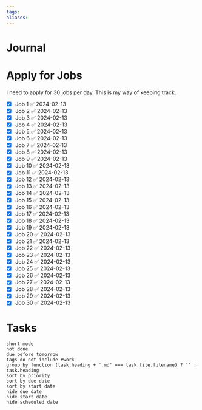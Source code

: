 ```yaml
---
tags: 
aliases:
---
```

# Journal

# Apply for Jobs
I need to apply for 30 jobs per day. This is my way of keeping track.
- [x] Job 1 ✅ 2024-02-13
- [x] Job 2 ✅ 2024-02-13
- [x] Job 3 ✅ 2024-02-13
- [x] Job 4 ✅ 2024-02-13
- [x] Job 5 ✅ 2024-02-13
- [x] Job 6 ✅ 2024-02-13
- [x] Job 7 ✅ 2024-02-13
- [x] Job 8 ✅ 2024-02-13
- [x] Job 9 ✅ 2024-02-13
- [x] Job 10 ✅ 2024-02-13
- [x] Job 11 ✅ 2024-02-13
- [x] Job 12 ✅ 2024-02-13
- [x] Job 13 ✅ 2024-02-13
- [x] Job 14 ✅ 2024-02-13
- [x] Job 15 ✅ 2024-02-13
- [x] Job 16 ✅ 2024-02-13
- [x] Job 17 ✅ 2024-02-13
- [x] Job 18 ✅ 2024-02-13
- [x] Job 19 ✅ 2024-02-13
- [x] Job 20 ✅ 2024-02-13
- [x] Job 21 ✅ 2024-02-13
- [x] Job 22 ✅ 2024-02-13
- [x] Job 23 ✅ 2024-02-13
- [x] Job 24 ✅ 2024-02-13
- [x] Job 25 ✅ 2024-02-13
- [x] Job 26 ✅ 2024-02-13
- [x] Job 27 ✅ 2024-02-13
- [x] Job 28 ✅ 2024-02-13
- [x] Job 29 ✅ 2024-02-13
- [x] Job 30 ✅ 2024-02-13

# Tasks
```tasks
short mode
not done
due before tomorrow
tags do not include #work 
group by function (task.heading + '.md' === task.file.filename) ? '' : task.heading
sort by priority
sort by due date
sort by start date
hide due date
hide start date
hide scheduled date
```